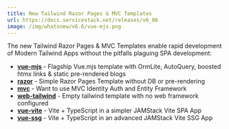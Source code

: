 ```yaml
---
title: New Tailwind Razor Pages & MVC Templates
url: https://docs.servicestack.net/releases/v6_06
image: /img/whatsnew/v6.6/vue-mjs.png
---
```


The new Tailwind Razor Pages & MVC Templates enable rapid development of Modern Tailwind Apps without the pitfalls plaguing SPA development:

- **[vue-mjs](https://vue-mjs.web-templates.io)** - Flagship Vue.mjs template with OrmLite, AutoQuery, boosted htmx links & static pre-rendered blogs
- **[razor](https://razor.web-templates.io)** - Simple Razor Pages Template without DB or pre-rendering
- **[mvc](https://mvc.web-templates.io)** - Want to use MVC Identity Auth and Entity Framework
- **[web-tailwind](https://web-tailwind.web-templates.io)** - Empty tailwind template with no web framework configured
- **[vue-vite](https://vue-vite.jamstacks.net)** - Vite + TypeScript in a simpler JAMStack Vite SPA App
- **[vue-ssg](https://vue-ssg.jamstacks.net)** - Vite + TypeScript in an advanced JAMStack Vite SSG App
